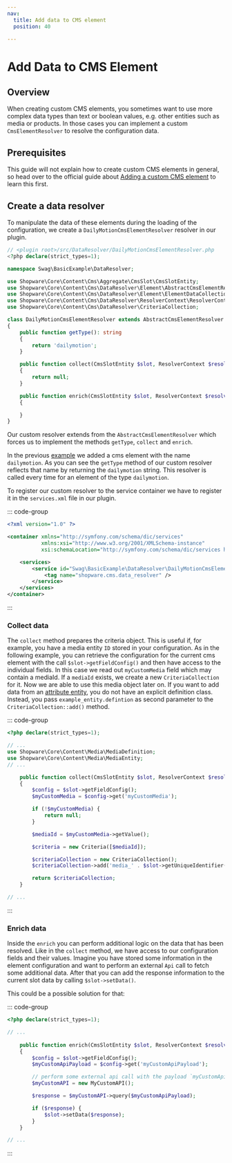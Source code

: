```yaml
---
nav:
  title: Add data to CMS element
  position: 40

---
```


# Add Data to CMS Element

## Overview

When creating custom CMS elements,
you sometimes want to use more complex data types than text or boolean values, e.g. other entities such as media or products.
In those cases you can implement a custom `CmsElementResolver` to resolve the configuration data.

## Prerequisites

This guide will not explain how to create custom CMS elements in general,
so head over to the official guide about [Adding a custom CMS element](add-cms-element) to learn this first.

## Create a data resolver

To manipulate the data of these elements during the loading of the configuration,
we create a `DailyMotionCmsElementResolver` resolver in our plugin.

```php
// <plugin root>/src/DataResolver/DailyMotionCmsElementResolver.php
<?php declare(strict_types=1);

namespace Swag\BasicExample\DataResolver;

use Shopware\Core\Content\Cms\Aggregate\CmsSlot\CmsSlotEntity;
use Shopware\Core\Content\Cms\DataResolver\Element\AbstractCmsElementResolver;
use Shopware\Core\Content\Cms\DataResolver\Element\ElementDataCollection;
use Shopware\Core\Content\Cms\DataResolver\ResolverContext\ResolverContext;
use Shopware\Core\Content\Cms\DataResolver\CriteriaCollection;

class DailyMotionCmsElementResolver extends AbstractCmsElementResolver
{
    public function getType(): string
    {
        return 'dailymotion';
    }

    public function collect(CmsSlotEntity $slot, ResolverContext $resolverContext): ?CriteriaCollection
    {
        return null;
    }

    public function enrich(CmsSlotEntity $slot, ResolverContext $resolverContext, ElementDataCollection $result): void
    {

    }
}
```

Our custom resolver extends from the `AbstractCmsElementResolver` which forces us to implement the methods `getType`, `collect` and `enrich`.

In the previous [example](add-cms-element) we added a cms element with the name `dailymotion`.
As you can see the `getType` method of our custom resolver reflects that name by returning the `dailymotion` string.
This resolver is called every time for an element of the type `dailymotion`.

To register our custom resolver to the service container we have to register it in the `services.xml` file in our plugin.

::: code-group

```xml [PLUGIN_ROOT/src/Resources/config/services.xml]
<?xml version="1.0" ?>

<container xmlns="http://symfony.com/schema/dic/services"
           xmlns:xsi="http://www.w3.org/2001/XMLSchema-instance"
           xsi:schemaLocation="http://symfony.com/schema/dic/services http://symfony.com/schema/dic/services/services-1.0.xsd">

    <services>
        <service id="Swag\BasicExample\DataResolver\DailyMotionCmsElementResolver">
            <tag name="shopware.cms.data_resolver" />
        </service>
    </services>
</container>
```

:::

### Collect data

The `collect` method prepares the criteria object.
This is useful if, for example, you have a media entity `ID` stored in your configuration.
As in the following example, you can retrieve the configuration for the current cms element with the call `$slot->getFieldConfig()` and then have access to the individual fields.
In this case we read out `myCustomMedia` field which may contain a mediaId.
If a `mediaId` exists, we create a new `CriteriaCollection` for it.
Now we are able to use this media object later on.
If you want to add data from an [attribute entity](../../framework/data-handling/entities-via-attributes), you do not have an explicit definition class.
Instead, you pass `example_entity.defintion` as second parameter to the `CriteriaCollection::add()` method.

::: code-group

```php [PLUGIN_ROOT/src/DataResolver/DailyMotionCmsElementResolver.php]
<?php declare(strict_types=1);

// ...
use Shopware\Core\Content\Media\MediaDefinition;
use Shopware\Core\Content\Media\MediaEntity;
// ...

    public function collect(CmsSlotEntity $slot, ResolverContext $resolverContext): ?CriteriaCollection
    {
        $config = $slot->getFieldConfig();
        $myCustomMedia = $config->get('myCustomMedia');

        if (!$myCustomMedia) {
            return null;
        }

        $mediaId = $myCustomMedia->getValue();

        $criteria = new Criteria([$mediaId]);

        $criteriaCollection = new CriteriaCollection();
        $criteriaCollection->add('media_' . $slot->getUniqueIdentifier(), MediaDefinition::class, $criteria);

        return $criteriaCollection;
    }

// ...
```

:::

### Enrich data

Inside the `enrich` you can perform additional logic on the data that has been resolved.
Like in the `collect` method, we have access to our configuration fields and their values.
Imagine you have stored some information in the element configuration and want to perform an external `Api` call to fetch some additional data.
After that you can add the response information to the current slot data by calling `$slot->setData()`.

This could be a possible solution for that:

::: code-group

```php [PLUGIN_ROOT/src/DataResolver/DailyMotionCmsElementResolver.php]
<?php declare(strict_types=1);

// ...
    
    public function enrich(CmsSlotEntity $slot, ResolverContext $resolverContext, ElementDataCollection $result): void
    {
        $config = $slot->getFieldConfig();
        $myCustomApiPayload = $config->get('myCustomApiPayload');

        // perform some external api call with the payload `myCustomApiPayload`
        $myCustomAPI = new MyCustomAPI();

        $response = $myCustomAPI->query($myCustomApiPayload);

        if ($response) {
            $slot->setData($response);
        }
    }

// ...
```

:::
